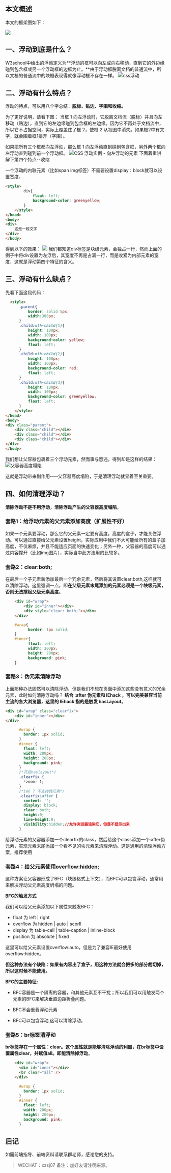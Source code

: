 ## 本文概述

本文的框架图如下：

![](https://upload-images.jianshu.io/upload_images/24295319-6b059107f9366a6a?imageMogr2/auto-orient/strip%7CimageView2/2/w/1240)
## 一、浮动到底是什么？

W3school中给出的浮动定义为**浮动的框可以向左或向右移动，直到它的外边缘碰到包含框或另一个浮动框的边框为止。**由于浮动框脱离文档的普通流中，所以文档的普通流中的块框表现得就像浮动框不存在一样。
![css浮动](https://upload-images.jianshu.io/upload_images/24295319-82e1d94c49c8e905?imageMogr2/auto-orient/strip%7CimageView2/2/w/1240)

## 二、浮动有什么特点？

浮动的特点，可以用八个字总结：**脱标、贴边、字围和收缩。**

为了更好说明，请看下图：
当框 1 向左浮动时，它脱离文档流（脱标）并且向左移动（贴边），直到它的左边缘碰到包含框的左边缘。因为它不再处于文档流中，所以它不占据空间，实际上覆盖住了框 2，使框 2 从视图中消失。如果框2中有文字，就会围着框1排开（字围）。

如果把所有三个框都向左浮动，那么框 1 向左浮动直到碰到包含框，另外两个框向左浮动直到碰到前一个浮动框。
![CSS 浮动实例 - 向左浮动的元素](https://upload-images.jianshu.io/upload_images/24295319-54cbbdffe716eda1?imageMogr2/auto-orient/strip)
下面着重讲解下第四个特点--收缩

一个浮动的内联元素（比如span img标签）不需要设置display：block就可以设置宽度。
```html
<style>
        div{
            float: left;
            background-color: greenyellow;
        }
    </style>
</head>
<body>
<div>
    这是一段文字
</div>
</body>

```

得到以下的效果：
![](https://upload-images.jianshu.io/upload_images/24295319-ec21eeb7a08a1d75?imageMogr2/auto-orient/strip%7CimageView2/2/w/1240)
我们都知道div标签是块级元素，会独占一行，然而上面的例子中将div设置为左浮后，其宽度不再是占满一行，而是收紧为内部元素的宽度，这就是浮动第四个特征的含义。

## 三、浮动有什么缺点？

先看下面这段代码：

```html
  <style>
      .parent{
          border: solid 5px;
          width:300px;
      }
      .child:nth-child(1){
          height: 100px;
          width: 100px;
          background-color: yellow;
          float: left;
      }
      .child:nth-child(2){
          height: 100px;
          width: 100px;
          background-color: red;
          float: left;
      }
      .child:nth-child(3){
          height: 100px;
          width: 100px;
          background-color: greenyellow;
          float: left;
      }
    </style>
</head>
<body>
<div class="parent">
    <div class="child"></div>
    <div class="child"></div>
    <div class="child"></div>
</div>
</body>

```

我们想让父容器包裹着三个浮动元素，然而事与愿违，得到却是这样的结果：
![父容器高度塌陷](https://upload-images.jianshu.io/upload_images/24295319-c67c2da543f13028?imageMogr2/auto-orient/strip%7CimageView2/2/w/1240)

这就是浮动带来副作用----父容器高度塌陷，于是清理浮动就显着至关重要。

## 四、如何清理浮动？

**清除浮动不是不用浮动，清除浮动产生的父容器高度塌陷**。

### 套路1：给浮动元素的父元素添加高度（扩展性不好）

如果一个元素要浮动，那么它的父元素一定要有高度。高度的盒子，才能关住浮动。可以通过直接给父元素设置height，实际应用中我们不大可能给所有的盒子加高度，不仅麻烦，并且不能适应页面的快速变化；另外一种，父容器的高度可以通过内容撑开（比如img图片），实际当中此方法用的比较多。

### 套路2：clear:both;

在最后一个子元素新添加最后一个冗余元素，然后将其设置clear:both,这样就可以清除浮动。这里强调一点，即**在父级元素末尾添加的元素必须是一个块级元素，否则无法撑起父级元素高度**。

```html
	<div id="wrap">
	    <div id="inner"></div>
	    <div style="clear: both;"></div>
	</div>

```

```css
	#wrap{
	      border: 1px solid;
	}
	#inner{
	      float: left;
	      width: 200px;
	      height: 200px;
	      background: pink;
	}

```

### 套路3：伪元素清除浮动

上面那种办法固然可以清除浮动，但是我们不想在页面中添加这些没有意义的冗余元素，此时如何清除浮动吗？
**结合 :after 伪元素和 IEhack ，可以完美兼容当前主流的各大浏览器，这里的 IEhack 指的是触发 hasLayout**。

```html
<div id="wrap" class="clearfix">
    <div id="inner"></div>
</div>
```

```css
      #wrap {
        border: 1px solid;
      }
      #inner {
        float: left;
        width: 200px;
        height: 200px;
        background: pink;
      }
      /*开启haslayout*/
      .clearfix {
        *zoom: 1;
      }
      /*ie6 7 不支持伪元素*/
      .clearfix:after {
        content: '';
        display: block;
        clear: both;
        height:0;
        line-height:0;
        visibility:hidden;//允许浏览器渲染它，但是不显示出来
      }

```

给浮动元素的父容器添加一个clearfix的class，然后给这个class添加一个:after伪元素，实现元素末尾添加一个看不见的块元素来清理浮动。这是通用的清理浮动方案，推荐使用

### 套路4：给父元素使用overflow:hidden;

这种方案让父容器形成了BFC（块级格式上下文），而BFC可以包含浮动，通常用来解决浮动父元素高度坍塌的问题。

**BFC的触发方式**

我们可以给父元素添加以下属性来触发BFC：

*   float 为 left | right
*   overflow 为 hidden | auto | scorll
*   display 为 table-cell | table-caption | inline-block
*   position 为 absolute | fixed

这里可以给父元素设置overflow:auto，但是为了兼容IE最好使用overflow:hidden。

**但这种办法有个缺陷：如果有内容出了盒子，用这种方法就会把多的部分裁切掉，所以这时候不能使用。**

**BFC的主要特征:**

*   BFC容器是一个隔离的容器，和其他元素互不干扰；所以我们可以用触发两个元素的BFC来解决垂直边距折叠问题。

*   BFC不会重叠浮动元素

*   BFC可以包含浮动,这可以清除浮动。

### 套路5：br标签清浮动

**br标签存在一个属性：clear。这个属性就是能够清除浮动的利器，在br标签中设置属性clear，并赋值all。即能清除掉浮动**。

```html
    <div id="wrap">
      <div id="inner"></div>
      <br clear="all" />
    </div>

```

```css
      #wrap {
        border: 1px solid;
      }
      #inner {
        float: left;
        width: 200px;
        height: 200px;
        background: pink;
      }
```

后记
------

如需前端指导、前端资料请联系群老师，感谢您的支持。

> WECHAT：xzsj07
> 备注：加好友请注明来源。

